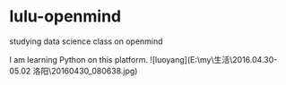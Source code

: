 # lulu-openmind
studying data science class on openmind

I am learning Python on this platform.
![luoyang](E:\my\生活\2016.04.30-05.02 洛阳\20160430_080638.jpg)
